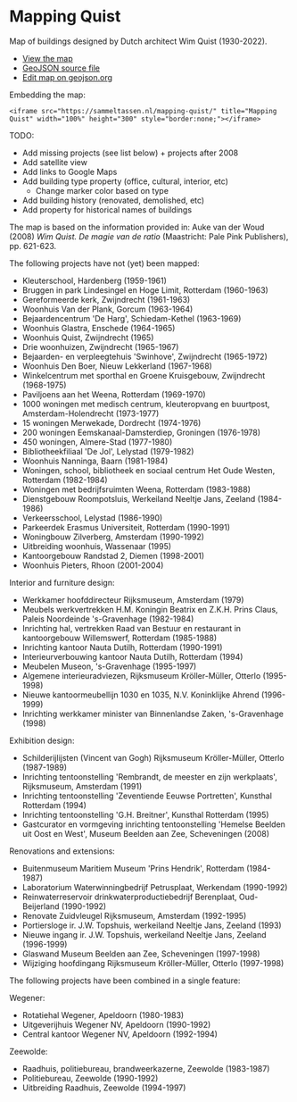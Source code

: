 # Mapping Quist

Map of buildings designed by Dutch architect Wim Quist (1930-2022).

- [View the map](https://sammeltassen.nl/mapping-quist/)
- [GeoJSON source file](https://github.com/sammeltassen/quist-kaart/blob/main/buildings.geojson)
- [Edit map on geojson.org](http://geojson.io/#data=data:text/x-url,https://raw.githubusercontent.com/sammeltassen/quist-kaart/main/buildings.geojson)

Embedding the map:

```
<iframe src="https://sammeltassen.nl/mapping-quist/" title="Mapping Quist" width="100%" height="300" style="border:none;"></iframe>
```

TODO:
- Add missing projects (see list below) + projects after 2008
- Add satellite view
- Add links to Google Maps
- Add building type property (office, cultural, interior, etc)
  - Change marker color based on type
- Add building history (renovated, demolished, etc)
- Add property for historical names of buildings

The map is based on the information provided in: Auke van der Woud (2008) _Wim Quist. De magie van de ratio_ (Maastricht: Pale Pink Publishers), pp. 621-623.

The following projects have not (yet) been mapped:
- Kleuterschool, Hardenberg (1959-1961)
- Bruggen in park Lindesingel en Hoge Limit, Rotterdam (1960-1963)
- Gereformeerde kerk, Zwijndrecht (1961-1963)
- Woonhuis Van der Plank, Gorcum (1963-1964)
- Bejaardencentrum 'De Harg', Schiedam-Kethel (1963-1969)
- Woonhuis Glastra, Enschede (1964-1965)
- Woonhuis Quist, Zwijndrecht (1965)
- Drie woonhuizen, Zwijndrecht (1965-1967)
- Bejaarden- en verpleegtehuis 'Swinhove', Zwijndrecht (1965-1972)
- Woonhuis Den Boer, Nieuw Lekkerland (1967-1968)
- Winkelcentrum met sporthal en Groene Kruisgebouw, Zwijndrecht (1968-1975)
- Paviljoens aan het Weena, Rotterdam (1969-1970)
- 1000 woningen met medisch centrum, kleuteropvang en buurtpost, Amsterdam-Holendrecht (1973-1977)
- 15 woningen Merwekade, Dordrecht (1974-1976)
- 200 woningen Eemskanaal-Damsterdiep, Groningen (1976-1978)
- 450 woningen, Almere-Stad (1977-1980)
- Bibliotheekfiliaal 'De Jol', Lelystad (1979-1982)
- Woonhuis Nanninga, Baarn (1981-1984)
- Woningen, school, bibliotheek en sociaal centrum Het Oude Westen, Rotterdam (1982-1984)
- Woningen met bedrijfsruimten Weena, Rotterdam (1983-1988)
- Dienstgebouw Roompotsluis, Werkeiland Neeltje Jans, Zeeland (1984-1986)
- Verkeersschool, Lelystad (1986-1990)
- Parkeerdek Erasmus Universiteit, Rotterdam (1990-1991)
- Woningbouw Zilverberg, Amsterdam (1990-1992)
- Uitbreiding woonhuis, Wassenaar (1995)
- Kantoorgebouw Randstad 2, Diemen (1998-2001)
- Woonhuis Pieters, Rhoon (2001-2004)

Interior and furniture design:
- Werkkamer hoofddirecteur Rijksmuseum, Amsterdam (1979)
- Meubels werkvertrekken H.M. Koningin Beatrix en Z.K.H. Prins Claus, Paleis Noordeinde 's-Gravenhage (1982-1984)
- Inrichting hal, vertrekken Raad van Bestuur en restaurant in kantoorgebouw Willemswerf, Rotterdam (1985-1988)
- Inrichting kantoor Nauta Dutilh, Rotterdam (1990-1991)
- Interieurverbouwing kantoor Nauta Dutilh, Rotterdam (1994)
- Meubelen Museon, 's-Gravenhage (1995-1997)
- Algemene interieuradviezen, Rijksmuseum Kröller-Müller, Otterlo (1995-1998)
- Nieuwe kantoormeubellijn 1030 en 1035, N.V. Koninklijke Ahrend (1996-1999)
- Inrichting werkkamer minister van Binnenlandse Zaken, 's-Gravenhage (1998)

Exhibition design:
- Schilderijlijsten (Vincent van Gogh) Rijksmuseum Kröller-Müller, Otterlo (1987-1989)
- Inrichting tentoonstelling 'Rembrandt, de meester en zijn werkplaats', Rijksmuseum, Amsterdam (1991)
- Inrichting tentoonstelling 'Zeventiende Eeuwse Portretten', Kunsthal Rotterdam (1994)
- Inrichting tentoonstelling 'G.H. Breitner', Kunsthal Rotterdam (1995)
- Gastcurator en vormgeving inrichting tentoonstelling 'Hemelse Beelden uit Oost en West', Museum Beelden aan Zee, Scheveningen (2008)

Renovations and extensions:
- Buitenmuseum Maritiem Museum 'Prins Hendrik', Rotterdam (1984-1987)
- Laboratorium Waterwinningbedrijf Petrusplaat, Werkendam (1990-1992)
- Reinwaterreservoir drinkwaterproductiebedrijf Berenplaat, Oud-Beijerland (1990-1992)
- Renovate Zuidvleugel Rijksmuseum, Amsterdam (1992-1995)
- Portiersloge ir. J.W. Topshuis, werkeiland Neeltje Jans, Zeeland (1993)
- Nieuwe ingang ir. J.W. Topshuis, werkeiland Neeltje Jans, Zeeland (1996-1999)
- Glaswand Museum Beelden aan Zee, Scheveningen (1997-1998)
- Wijziging hoofdingang Rijksmuseum Kröller-Müller, Otterlo (1997-1998)

The following projects have been combined in a single feature:

Wegener:
- Rotatiehal Wegener, Apeldoorn (1980-1983)
- Uitgeverijhuis Wegener NV, Apeldoorn (1990-1992)
- Central kantoor Wegener NV, Apeldoorn (1992-1994)

Zeewolde:
- Raadhuis, politiebureau, brandweerkazerne, Zeewolde (1983-1987)
- Politiebureau, Zeewolde (1990-1992)
- Uitbreiding Raadhuis, Zeewolde (1994-1997)
